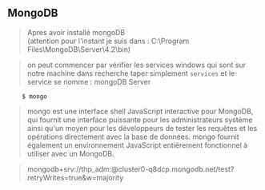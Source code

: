 MongoDB
-
> Apres avoir installé mongoDB   
> (attention pour l'instant je suis dans : C:\Program Files\MongoDB\Server\4.2\bin)

> on peut commencer par vérifier les services windows qui sont sur notre machine
> dans recherche taper simplement ``services`` et le service se nomme : mongoDB Server
````shell script
    $ mongo
````
>mongo est une interface shell JavaScript interactive pour MongoDB,
>qui fournit une interface puissante pour les administrateurs système ainsi 
>qu'un moyen pour les développeurs de tester les requêtes et les opérations directement 
>avec la base de données. mongo fournit également un environnement JavaScript
> entièrement fonctionnel à utiliser avec un MongoDB.

> mongodb+srv://thp_adm:<password>@cluster0-q8dcp.mongodb.net/test?retryWrites=true&w=majority